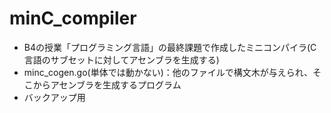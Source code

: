# minC_compiler
- B4の授業「プログラミング言語」の最終課題で作成したミニコンパイラ(C言語のサブセットに対してアセンブラを生成する)
- minc_cogen.go(単体では動かない)：他のファイルで構文木が与えられ、そこからアセンブラを生成するプログラム
- バックアップ用
